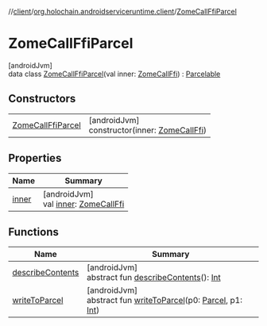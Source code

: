 //[client](../../../index.md)/[org.holochain.androidserviceruntime.client](../index.md)/[ZomeCallFfiParcel](index.md)

# ZomeCallFfiParcel

[androidJvm]\
data class [ZomeCallFfiParcel](index.md)(val inner: [ZomeCallFfi](../-zome-call-ffi/index.md)) : [Parcelable](https://developer.android.com/reference/kotlin/android/os/Parcelable.html)

## Constructors

| | |
|---|---|
| [ZomeCallFfiParcel](-zome-call-ffi-parcel.md) | [androidJvm]<br>constructor(inner: [ZomeCallFfi](../-zome-call-ffi/index.md)) |

## Properties

| Name | Summary |
|---|---|
| [inner](inner.md) | [androidJvm]<br>val [inner](inner.md): [ZomeCallFfi](../-zome-call-ffi/index.md) |

## Functions

| Name | Summary |
|---|---|
| [describeContents](../-runtime-network-config-ffi-parcel/index.md#-1578325224%2FFunctions%2F275946699) | [androidJvm]<br>abstract fun [describeContents](../-runtime-network-config-ffi-parcel/index.md#-1578325224%2FFunctions%2F275946699)(): [Int](https://kotlinlang.org/api/core/kotlin-stdlib/kotlin/-int/index.html) |
| [writeToParcel](../-runtime-network-config-ffi-parcel/index.md#-1754457655%2FFunctions%2F275946699) | [androidJvm]<br>abstract fun [writeToParcel](../-runtime-network-config-ffi-parcel/index.md#-1754457655%2FFunctions%2F275946699)(p0: [Parcel](https://developer.android.com/reference/kotlin/android/os/Parcel.html), p1: [Int](https://kotlinlang.org/api/core/kotlin-stdlib/kotlin/-int/index.html)) |